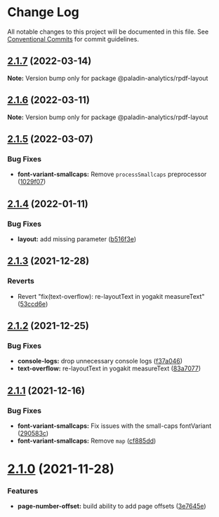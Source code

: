 # Change Log

All notable changes to this project will be documented in this file.
See [Conventional Commits](https://conventionalcommits.org) for commit guidelines.

## [2.1.7](https://github.com/Paladin-Analytics/react-pdf/compare/@paladin-analytics/rpdf-layout@2.1.6...@paladin-analytics/rpdf-layout@2.1.7) (2022-03-14)

**Note:** Version bump only for package @paladin-analytics/rpdf-layout





## [2.1.6](https://github.com/Paladin-Analytics/react-pdf/compare/@paladin-analytics/rpdf-layout@2.1.5...@paladin-analytics/rpdf-layout@2.1.6) (2022-03-11)

**Note:** Version bump only for package @paladin-analytics/rpdf-layout





## [2.1.5](https://github.com/Paladin-Analytics/react-pdf/compare/@paladin-analytics/rpdf-layout@2.1.4...@paladin-analytics/rpdf-layout@2.1.5) (2022-03-07)


### Bug Fixes

* **font-variant-smallcaps:** Remove `processSmallcaps` preprocessor ([1029f07](https://github.com/Paladin-Analytics/react-pdf/commit/1029f0764fc0dd3e7f9d6305392cb13875d866d7))





## [2.1.4](https://github.com/Paladin-Analytics/react-pdf/compare/@paladin-analytics/rpdf-layout@2.1.3...@paladin-analytics/rpdf-layout@2.1.4) (2022-01-11)


### Bug Fixes

* **layout:** add missing parameter ([b516f3e](https://github.com/Paladin-Analytics/react-pdf/commit/b516f3e190e37555c801acb324a974858fc507d6))





## [2.1.3](https://github.com/Paladin-Analytics/react-pdf/compare/@paladin-analytics/rpdf-layout@2.1.2...@paladin-analytics/rpdf-layout@2.1.3) (2021-12-28)


### Reverts

* Revert "fix(text-overflow): re-layoutText in yogakit measureText" ([53ccd6e](https://github.com/Paladin-Analytics/react-pdf/commit/53ccd6ef19c3c58c9f5e935d69cabf45b71a4332))





## [2.1.2](https://github.com/Paladin-Analytics/react-pdf/compare/@paladin-analytics/rpdf-layout@2.1.1...@paladin-analytics/rpdf-layout@2.1.2) (2021-12-25)


### Bug Fixes

* **console-logs:** drop unnecessary console logs ([f37a046](https://github.com/Paladin-Analytics/react-pdf/commit/f37a046a933310ec1113f94ae3f080e449ea73bd))
* **text-overflow:** re-layoutText in yogakit measureText ([83a7077](https://github.com/Paladin-Analytics/react-pdf/commit/83a70777c58138f3f439fae3042042ed0cc02b4a))





## [2.1.1](https://github.com/Paladin-Analytics/react-pdf/compare/@paladin-analytics/rpdf-layout@2.1.0...@paladin-analytics/rpdf-layout@2.1.1) (2021-12-16)


### Bug Fixes

* **font-variant-smallcaps:** Fix issues with the small-caps fontVariant ([290583c](https://github.com/Paladin-Analytics/react-pdf/commit/290583cacd4b4f6dc330f3788b637d731ec92f13))
* **font-variant-smallcaps:** Remove `map` ([cf885dd](https://github.com/Paladin-Analytics/react-pdf/commit/cf885dd226af41578deb669dd8c0e9cda464298e))





# [2.1.0](https://github.com/Paladin-Analytics/react-pdf/compare/@paladin-analytics/rpdf-layout@2.0.26...@paladin-analytics/rpdf-layout@2.1.0) (2021-11-28)


### Features

* **page-number-offset:** build ability to add page offsets ([3e7645e](https://github.com/Paladin-Analytics/react-pdf/commit/3e7645eeffe544f99fb2cea2ef28bcfb42d9f24e))
